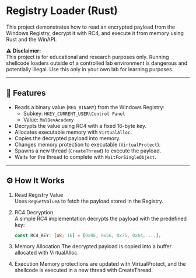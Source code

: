# Registry Loader (Rust)

This project demonstrates how to read an encrypted payload from the Windows Registry, decrypt it with RC4, and execute it from memory using Rust and the WinAPI.

⚠️ **Disclaimer:**  
This project is for educational and research purposes only. Running shellcode loaders outside of a controlled lab environment is dangerous and potentially illegal. Use this only in your own lab for learning purposes.

---

## 🦀 Features

- Reads a binary value (`REG_BINARY`) from the Windows Registry:
  - Subkey: `HKEY_CURRENT_USER\Control Panel`
  - Value: `MalDevAcademy`
- Decrypts the value using RC4 with a fixed 16-byte key.
- Allocates executable memory with `VirtualAlloc`.
- Copies the decrypted payload into memory.
- Changes memory protection to executable (`VirtualProtect`).
- Spawns a new thread (`CreateThread`) to execute the payload.
- Waits for the thread to complete with `WaitForSingleObject`.

---

## ⚙️ How It Works

1. Read Registry Value  
   Uses `RegGetValueA` to fetch the payload stored in the Registry.

2. RC4 Decryption  
   A simple RC4 implementation decrypts the payload with the predefined key:

   ```rust
   const RC4_KEY: [u8; 16] = [0x0E, 0x56, 0x75, 0xA4, ...];
    ```

4. Memory Allocation
The decrypted payload is copied into a buffer allocated with VirtualAlloc.

5. Execution
Memory protections are updated with VirtualProtect, and the shellcode is executed in a new thread with CreateThread.